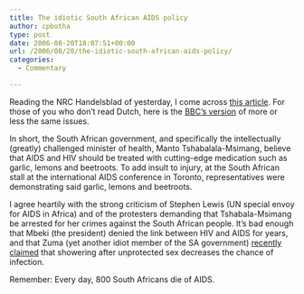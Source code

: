 ```yaml
---
title: The idiotic South African AIDS policy
author: cpbotha
type: post
date: 2006-08-20T18:07:51+00:00
url: /2006/08/20/the-idiotic-south-african-aids-policy/
categories:
  - Commentary

---
```

Reading the NRC Handelsblad of yesterday, I come across [this article][1]. For those of you who don&#8217;t read Dutch, here is the [BBC&#8217;s version][2] of more or less the same issues.

In short, the South African government, and specifically the intellectually (greatly) challenged minister of health, Manto Tshabalala-Msimang, believe that AIDS and HIV should be treated with cutting-edge medication such as garlic, lemons and beetroots. To add insult to injury, at the South African stall at the international AIDS conference in Toronto, representatives were demonstrating said garlic, lemons and beetroots.

I agree heartily with the strong criticism of Stephen Lewis (UN special envoy for AIDS in Africa) and of the protesters demanding that Tshabala-Msimang be arrested for her crimes against the South African people. It&#8217;s bad enough that Mbeki (the president) denied the link between HIV and AIDS for years, and that Zuma (yet another idiot member of the SA government) [recently claimed][3] that showering after unprotected sex decreases the chance of infection.

Remember: Every day, 800 South Africans die of AIDS.

 [1]: http://cpbotha.net/thingies/nrc_20060819_aidsbeleid_za.pdf
 [2]: http://news.bbc.co.uk/1/hi/world/africa/5265432.stm
 [3]: http://msnbc.msn.com/id/12647411/
